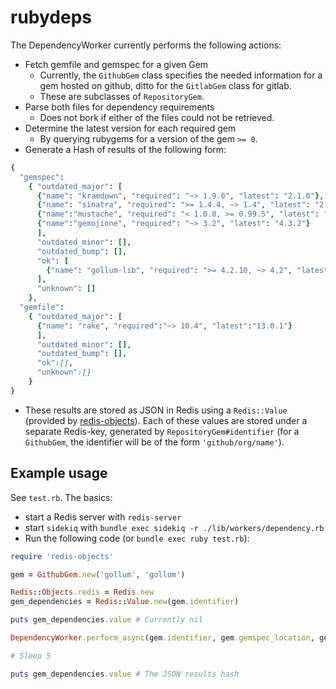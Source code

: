 # rubydeps

The DependencyWorker currently performs the following actions:

* Fetch gemfile and gemspec for a given Gem
  * Currently, the `GithubGem` class specifies the needed information for a gem hosted on github, ditto for the `GitlabGem` class for gitlab.
  * These are subclasses of `RepositoryGem`.
* Parse both files for dependency requirements
  * Does not bork if either of the files could not be retrieved.
* Determine the latest version for each required gem
  * By querying rubygems for a version of the gem `>= 0`.
* Generate a Hash of results of the following form:
```ruby
{
  "gemspec":
    { "outdated_major": [
      {"name": "kramdown", "required": "~> 1.9.0", "latest": "2.1.0"},
      {"name": "sinatra", "required": ">= 1.4.4, ~> 1.4", "latest": "2.0.8.1"},
      {"name":"mustache", "required": "< 1.0.0, >= 0.99.5", "latest": "1.1.1"},
      {"name":"gemojione", "required": "~> 3.2", "latest": "4.3.2"}
      ],
      "outdated_minor": [],
      "outdated_bump": [],
      "ok": [
        {"name": "gollum-lib", "required": ">= 4.2.10, ~> 4.2", "latest":"4.2.10"}, {"name": "useragent", "required":"~> 0.16.2", "latest":"0.16.10"}
      ],
      "unknown": []
    },
  "gemfile":
    { "outdated_major": [
      {"name": "rake", "required":"~> 10.4", "latest":"13.0.1"}
      ],
      "outdated_minor": [],
      "outdated_bump": [],
      "ok":[],
      "unknown":[]
    }
}
```
* These results are stored as JSON in Redis using a `Redis::Value` (provided by [redis-objects](https://github.com/nateware/redis-objects)). Each of these values are stored under a separate Redis-key, generated by `RepositoryGem#identifier` (for a `GithubGem`, the identifier will be of the form `'github/org/name'`).
  

## Example usage

See `test.rb`. The basics:

* start a Redis server with `redis-server`
* start `sidekiq` with `bundle exec sidekiq -r ./lib/workers/dependency.rb`
* Run the following code (or `bundle exec ruby test.rb`):

```ruby
require 'redis-objects'

gem = GithubGem.new('gollum', 'gollum')

Redis::Objects.redis = Redis.new
gem_dependencies = Redis::Value.new(gem.identifier)

puts gem_dependencies.value # Currently nil

DependencyWorker.perform_async(gem.identifier, gem.gemspec_location, gem.gemfile_location) # Fire up a Sidekiq job

# Sleep 5

puts gem_dependencies.value # The JSON results hash
```